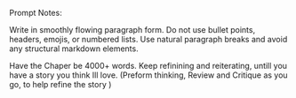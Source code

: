 Prompt Notes:

Write in smoothly flowing paragraph form. Do not use bullet points, headers, emojis, or numbered lists. 
Use natural paragraph breaks and avoid any structural markdown elements.

Have the Chaper be 4000+ words. 
Keep refinining and reiterating, untill you have a story you think Ill love. (Preform  thinking, Review and Critique as you go, to help refine the story ) 